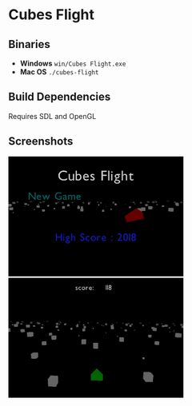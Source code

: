 # Cubes Flight

## Binaries
 * **Windows** `win/Cubes Flight.exe`
 * **Mac OS** `./cubes-flight`

## Build Dependencies
Requires SDL and OpenGL

## Screenshots

<img src="./screens/1.jpg" 
alt="screenshot" width="350"/>
<img src="./screens/2.jpg" 
alt="screenshot" width="350"/>
